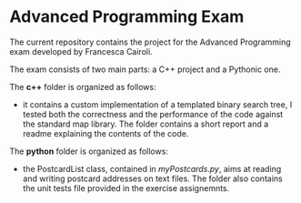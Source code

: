 # Advanced Programming Exam

The current repository contains the project for the Advanced Programming exam developed by Francesca Cairoli.

The exam consists of two main parts: a C++ project and a Pythonic one.

The **c++** folder is organized as follows:
- it contains a custom implementation of a templated binary search tree, I tested both the correctness and the performance of the code against the standard map library. The folder contains a short report and a readme explaining the contents of the code.

The **python** folder is organized as follows:
- the PostcardList class, contained in *myPostcards.py*, aims at reading and writing postcard addresses on text files. The folder also contains the unit tests file provided in the exercise assignemnts.
